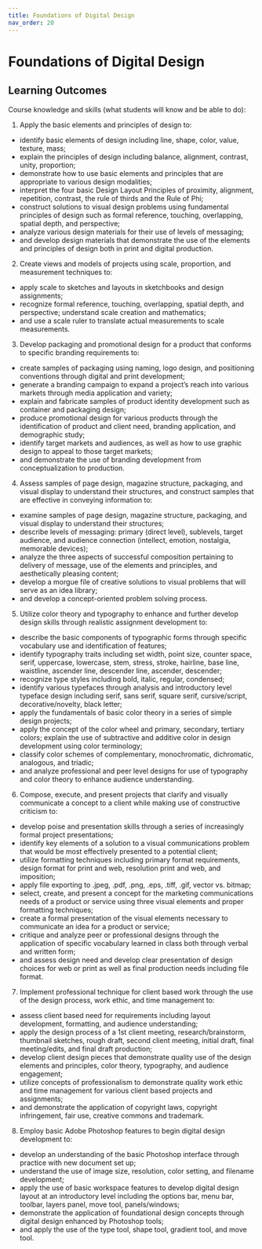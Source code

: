 ```yaml
---
title: Foundations of Digital Design
nav_order: 20
---
```


# Foundations of Digital Design


## Learning Outcomes
Course knowledge and skills (what students will know and be able to do):
1. Apply the basic elements and principles of design to:
  - identify basic elements of design including line, shape, color, value, texture, mass;
  - explain the principles of design including balance, alignment, contrast, unity, proportion;
  - demonstrate how to use basic elements and principles that are appropriate to various design modalities;
  - interpret the four basic Design Layout Principles of proximity, alignment, repetition, contrast, the rule of thirds and the Rule of Phi;
  - construct solutions to visual design problems using fundamental principles of design such as formal reference, touching, overlapping, spatial depth, and perspective;
  - analyze various design materials for their use of levels of messaging;
  - and develop design materials that demonstrate the use of the elements and principles of design both in print and digital production.
2. Create views and models of projects using scale, proportion, and measurement techniques to:
- apply scale to sketches and layouts in sketchbooks and design assignments;
- recognize formal reference, touching, overlapping, spatial depth, and perspective; understand scale creation and mathematics;
- and use a scale ruler to translate actual measurements to scale measurements.
3. Develop packaging and promotional design for a product that conforms to specific branding requirements to:
- create samples of packaging using naming, logo design, and positioning conventions through digital and print development;
- generate a branding campaign to expand a project’s reach into various markets through media application and variety;
- explain and fabricate samples of product identity development such as container and packaging design;
- produce promotional design for various products through the identification of product and client need, branding application, and demographic study;
- identify target markets and audiences, as well as how to use graphic design to appeal to those target markets;
- and demonstrate the use of branding development from conceptualization to production.
4. Assess samples of page design, magazine structure, packaging, and visual display to understand their structures, and construct samples that are effective in conveying information to:
- examine samples of page design, magazine structure, packaging, and visual display to understand their structures;
- describe levels of messaging: primary (direct level), sublevels, target audience, and audience connection (intellect, emotion, nostalgia, memorable devices);
- analyze the three aspects of successful composition pertaining to delivery of message, use of the elements and principles, and aesthetically pleasing content;
- develop a morgue file of creative solutions to visual problems that will serve as an idea library;
- and develop a concept-oriented problem solving process.
5. Utilize color theory and typography to enhance and further develop design skills through realistic assignment development to:
- describe the basic components of typographic forms through specific vocabulary use and identification of features;
- identify typography traits including set width, point size, counter space, serif, uppercase, lowercase, stem, stress, stroke, hairline, base line, waistline, ascender line, descender line, ascender, descender;
- recognize type styles including bold, italic, regular, condensed;
- identify various typefaces through analysis and introductory level typeface design including serif, sans serif, square serif, cursive/script, decorative/novelty, black letter;
- apply the fundamentals of basic color theory in a series of simple design projects;
- apply the concept of the color wheel and primary, secondary, tertiary colors; explain the use of subtractive and additive color in design development using color terminology;
- classify color schemes of complementary, monochromatic, dichromatic, analogous, and triadic;
- and analyze professional and peer level designs for use of typography and color theory to enhance audience understanding.
6. Compose, execute, and present projects that clarify and visually communicate a concept to a client while making use of constructive criticism to:
- develop poise and presentation skills through a series of increasingly formal project presentations;
- identify key elements of a solution to a visual communications problem that would be most effectively presented to a potential client;
- utilize formatting techniques including primary format requirements, design format for print and web, resolution print and web, and imposition;
- apply file exporting to .jpeg, .pdf, .png, .eps, .tiff, .gif, vector vs. bitmap;
- select, create, and present a concept for the marketing communications needs of a product or service using three visual elements and proper formatting techniques;
- create a formal presentation of the visual elements necessary to communicate an idea for a product or service;
- critique and analyze peer or professional designs through the application of specific vocabulary learned in class both through verbal and written form;
- and assess design need and develop clear presentation of design choices for web or print as well as final production needs including file format.
7. Implement professional technique for client based work through the use of the design process, work ethic, and time management to:
- assess client based need for requirements including layout development, formatting, and audience understanding;
- apply the design process of a 1st client meeting, research/brainstorm, thumbnail sketches, rough draft, second client meeting, initial draft, final meeting/edits, and final draft production;
- develop client design pieces that demonstrate quality use of the design elements and principles, color theory, typography, and audience engagement;
- utilize concepts of professionalism to demonstrate quality work ethic and time management for various client based projects and assignments;
- and demonstrate the application of copyright laws, copyright infringement, fair use, creative commons and trademark.
8. Employ basic Adobe Photoshop features to begin digital design development to:
- develop an understanding of the basic Photoshop interface through practice with new document set up;
- understand the use of image size, resolution, color setting, and filename development;
- apply the use of basic workspace features to develop digital design layout at an introductory level including the options bar, menu bar, toolbar, layers panel, move tool, panels/windows;
- demonstrate the application of foundational design concepts through digital design enhanced by Photoshop tools;
- and apply the use of the type tool, shape tool, gradient tool, and move tool.